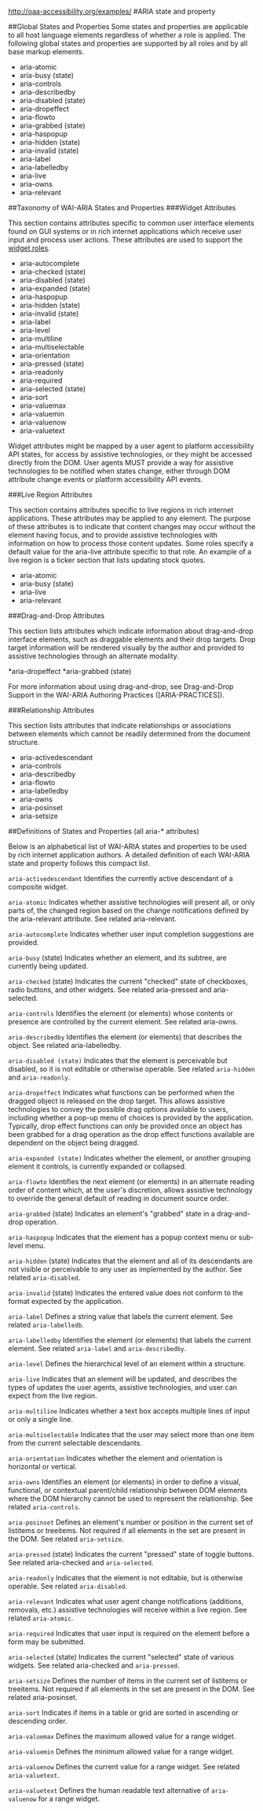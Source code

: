 http://oaa-accessibility.org/examples/
#ARIA state and property

##Global States and Properties
Some states and properties are applicable to all host language elements regardless of whether a role is applied. The following global states and properties are supported by all roles and by all base markup elements.

* aria-atomic
* aria-busy (state)
* aria-controls
* aria-describedby
* aria-disabled (state)
* aria-dropeffect
* aria-flowto
* aria-grabbed (state)
* aria-haspopup
* aria-hidden (state)
* aria-invalid (state)
* aria-label
* aria-labelledby
* aria-live
* aria-owns
* aria-relevant

##Taxonomy of WAI-ARIA States and Properties
###Widget Attributes

This section contains attributes specific to common user interface elements found on GUI systems or in rich internet applications which receive user input and process user actions. These attributes are used to support the [widget roles](http://www.w3.org/TR/wai-aria/roles#widget_roles).

* aria-autocomplete
* aria-checked (state)
* aria-disabled (state)
* aria-expanded (state)
* aria-haspopup
* aria-hidden (state)
* aria-invalid (state)
* aria-label
* aria-level
* aria-multiline
* aria-multiselectable
* aria-orientation
* aria-pressed (state)
* aria-readonly
* aria-required
* aria-selected (state)
* aria-sort
* aria-valuemax
* aria-valuemin
* aria-valuenow
* aria-valuetext
 
Widget attributes might be mapped by a user agent to platform accessibility API states, for access by assistive technologies, or they might be accessed directly from the DOM. User agents MUST provide a way for assistive technologies to be notified when states change, either through DOM attribute change events or platform accessibility API events.

###Live Region Attributes

This section contains attributes specific to live regions in rich internet applications. These attributes may be applied to any element. The purpose of these attributes is to indicate that content changes may occur without the element having focus, and to provide assistive technologies with information on how to process those content updates. Some roles specify a default value for the aria-live attribute specific to that role. An example of a live region is a ticker section that lists updating stock quotes.

* aria-atomic
* aria-busy (state)
* aria-live
* aria-relevant



###Drag-and-Drop Attributes

This section lists attributes which indicate information about drag-and-drop interface elements, such as draggable elements and their drop targets. Drop target information will be rendered visually by the author and provided to assistive technologies through an alternate modality.

*aria-dropeffect
*aria-grabbed (state)

For more information about using drag-and-drop, see Drag-and-Drop Support in the WAI-ARIA Authoring Practices ([ARIA-PRACTICES]).

###Relationship Attributes

This section lists attributes that indicate relationships or associations between elements which cannot be readily determined from the document structure.

* aria-activedescendant
* aria-controls
* aria-describedby
* aria-flowto
* aria-labelledby
* aria-owns
* aria-posinset
* aria-setsize


##Definitions of States and Properties (all aria-* attributes)

Below is an alphabetical list of WAI-ARIA states and properties to be used by rich internet application authors. A detailed definition of each WAI-ARIA state and property follows this compact list.

`aria-activedescendant`
Identifies the currently active descendant of a composite widget.

`aria-atomic`
Indicates whether assistive technologies will present all, or only parts of, the changed region based on the change notifications defined by the aria-relevant attribute. See related aria-relevant.

`aria-autocomplete`
Indicates whether user input completion suggestions are provided.

`aria-busy` (state)
Indicates whether an element, and its subtree, are currently being updated.

`aria-checked` (state)
Indicates the current "checked" state of checkboxes, radio buttons, and other widgets. See related aria-pressed and aria-selected.

`aria-controls`
Identifies the element (or elements) whose contents or presence are controlled by the current element. See related aria-owns.

`aria-describedby`
Identifies the element (or elements) that describes the object. See related aria-labelledby.

`aria-disabled (state)`
Indicates that the element is perceivable but disabled, so it is not editable or otherwise operable. See related `aria-hidden` and `aria-readonly`.

`aria-dropeffect`
Indicates what functions can be performed when the dragged object is released on the drop target. This allows assistive technologies to convey the possible drag options available to users, including whether a pop-up menu of choices is provided by the application. Typically, drop effect functions can only be provided once an object has been grabbed for a drag operation as the drop effect functions available are dependent on the object being dragged.

`aria-expanded (state)`
Indicates whether the element, or another grouping element it controls, is currently expanded or collapsed.

`aria-flowto`
Identifies the next element (or elements) in an alternate reading order of content which, at the user's discretion, allows assistive technology to override the general default of reading in document source order.

`aria-grabbed` (state)
Indicates an element's "grabbed" state in a drag-and-drop operation.

`aria-haspopup`
Indicates that the element has a popup context menu or sub-level menu.

`aria-hidden` (state)
Indicates that the element and all of its descendants are not visible or perceivable to any user as implemented by the author. See related `aria-disabled`.

`aria-invalid` (state)
Indicates the entered value does not conform to the format expected by the application.

`aria-label`
Defines a string value that labels the current element. See related `aria-labelledb`.

`aria-labelledby`
Identifies the element (or elements) that labels the current element. See related `aria-label` and `aria-describedby`.

`aria-level`
Defines the hierarchical level of an element within a structure.

`aria-live`
Indicates that an element will be updated, and describes the types of updates the user agents, assistive technologies, and user can expect from the live region.

`aria-multiline`
Indicates whether a text box accepts multiple lines of input or only a single line.

`aria-multiselectable`
Indicates that the user may select more than one item from the current selectable descendants.

`aria-orientation`
Indicates whether the element and orientation is horizontal or vertical.

`aria-owns`
Identifies an element (or elements) in order to define a visual, functional, or contextual parent/child relationship between DOM elements where the DOM hierarchy cannot be used to represent the relationship. See related `aria-controls`.

`aria-posinset`
Defines an element's number or position in the current set of listitems or treeitems. Not required if all elements in the set are present in the DOM. See related `aria-setsize`.

`aria-pressed` (state)
Indicates the current "pressed" state of toggle buttons. See related aria-checked and `aria-selected`.

`aria-readonly`
Indicates that the element is not editable, but is otherwise operable. See related `aria-disabled`.

`aria-relevant`
Indicates what user agent change notifications (additions, removals, etc.) assistive technologies will receive within a live region. See related `aria-atomic`.

`aria-required`
Indicates that user input is required on the element before a form may be submitted.

`aria-selected` (state)
Indicates the current "selected" state of various widgets. See related aria-checked and `aria-pressed`.

`aria-setsize`
Defines the number of items in the current set of listitems or treeitems. Not required if all elements in the set are present in the DOM. See related aria-posinset.

`aria-sort`
Indicates if items in a table or grid are sorted in ascending or descending order.

`aria-valuemax`
Defines the maximum allowed value for a range widget.

`aria-valuemin`
Defines the minimum allowed value for a range widget.

`aria-valuenow`
Defines the current value for a range widget. See related `aria-valuetext`.

`aria-valuetext`
Defines the human readable text alternative of `aria-valuenow` for a range widget.
